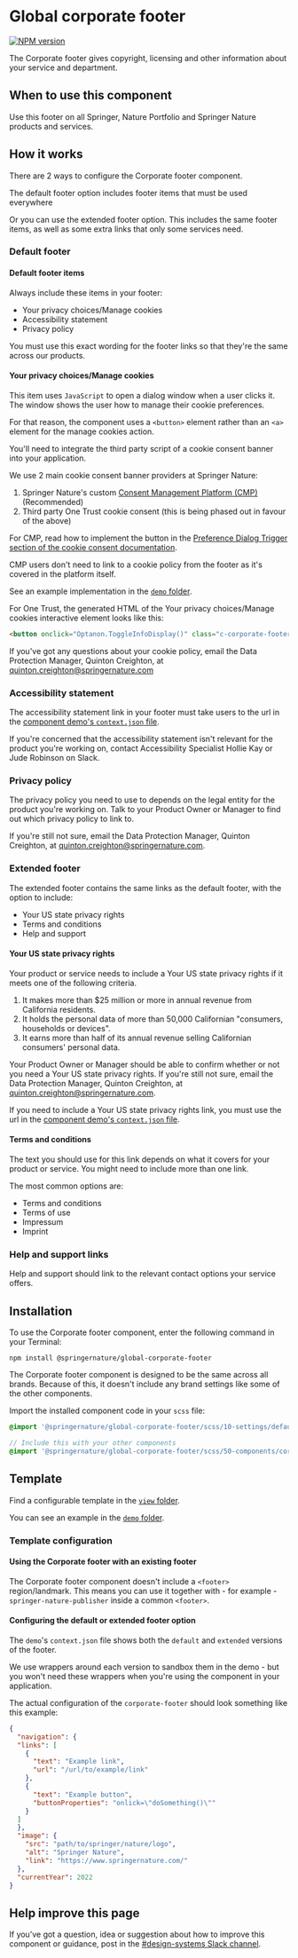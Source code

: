 # Global corporate footer

[![NPM version][badge-npm]][info-npm]

The Corporate footer gives copyright, licensing and other information about your service and department.

## When to use this component

Use this footer on all Springer, Nature Portfolio and Springer Nature products and services.

## How it works

There are 2 ways to configure the Corporate footer component.

The default footer option includes footer items that must be used everywhere

Or you can use the extended footer option. This includes the same footer items, as well as some extra links that only some services need.

### Default footer

#### Default footer items

Always include these items in your footer:

- Your privacy choices/Manage cookies
- Accessibility statement
- Privacy policy

You must use this exact wording for the footer links so that they're the same across our products.

#### Your privacy choices/Manage cookies

This item uses `JavaScript` to open a dialog window when a user clicks it. The window shows the user how to manage their cookie preferences.

For that reason, the component uses a `<button>` element rather than an `<a>` element for the manage cookies action.

You'll need to integrate the third party script of a cookie consent banner into your application.

We use 2 main cookie consent banner providers at Springer Nature:

1. Springer Nature's custom [Consent Management Platform (CMP)](https://cookie-consent.public.springernature.app/docs/introduction/) (Recommended)
2. Third party One Trust cookie consent (this is being phased out in favour of the above)

For CMP, read how to implement the button in the [Preference Dialog Trigger section of the cookie consent
documentation](https://cookie-consent.public.springernature.app/docs/getting-started/installation/#preference-dialog-trigger). 

CMP users don't need to link to a cookie policy from the footer as it's covered in the platform itself.

See an example implementation in the [`demo` folder](https://github.com/springernature/frontend-toolkits/tree/master/toolkits/global/packages/global-corporate-footer/demo).

For One Trust, the generated HTML of the Your privacy choices/Manage cookies interactive element looks like this:

```html
<button onclick="Optanon.ToggleInfoDisplay()" class="c-corporate-footer__link">Your privacy choices/Manage cookies</button>
```
If you've got any questions about your cookie policy, email the Data Protection Manager, Quinton Creighton, at [quinton.creighton@springernature.com](mailto:quinton.creighton@springernature.com)

### Accessibility statement

The accessibility statement link in your footer must take users to the url in the [component demo's `context.json` file](https://github.com/springernature/frontend-toolkits/tree/master/toolkits/global/packages/global-corporate-footer/demo/context.json).

If you're concerned that the accessibility statement isn't relevant for the product you're working on, contact Accessibility Specialist Hollie Kay or Jude Robinson on Slack.

### Privacy policy

The privacy policy you need to use to depends on the legal entity for the product you're working on. Talk to your Product Owner or Manager to find out which privacy policy to link to. 

If you're still not sure, email the Data Protection Manager, Quinton Creighton, at [quinton.creighton@springernature.com](mailto:quinton.creighton@springernature.com).

### Extended footer

The extended footer contains the same links as the default footer, with the option to include:

- Your US state privacy rights
- Terms and conditions
- Help and support

#### Your US state privacy rights

Your product or service needs to include a Your US state privacy rights if it meets one of the following criteria.

1. It makes more than $25 million or more in annual revenue from California residents.
2. It holds the personal data of more than 50,000 Californian "consumers, households or devices".
3. It earns more than half of its annual revenue selling Californian consumers' personal data. 

Your Product Owner or Manager should be able to confirm whether or not you need a Your US state privacy rights. If you're still not sure, email the Data Protection Manager, Quinton Creighton, at [quinton.creighton@springernature.com](mailto:quinton.creighton@springernature.com).

If you need to include a Your US state privacy rights link, you must use the url in the [component demo's `context.json` file](https://github.com/springernature/frontend-toolkits/tree/master/toolkits/global/packages/global-corporate-footer/demo/context.json).

#### Terms and conditions

The text you should use for this link depends on what it covers for your product or service. You might need to include more than one link.

The most common options are:

- Terms and conditions
- Terms of use
- Impressum
- Imprint

### Help and support links

Help and support should link to the relevant contact options your service offers.

## Installation

To use the Corporate footer component, enter the following command in
your Terminal:

```
npm install @springernature/global-corporate-footer
```
The Corporate footer component is designed to be the same across all brands. Because of this, it doesn't include any brand settings like some of the other components.

Import the installed component code in your `scss` file:

```scss
@import '@springernature/global-corporate-footer/scss/10-settings/default';

// Include this with your other components
@import '@springernature/global-corporate-footer/scss/50-components/corporate-footer';
```

## Template

Find a configurable template in the [`view` folder](https://github.com/springernature/frontend-toolkits/tree/master/toolkits/global/packages/global-corporate-footer/view). 

You can see an example in the [`demo` folder](https://github.com/springernature/frontend-toolkits/tree/master/toolkits/global/packages/global-corporate-footer/demo).

### Template configuration

#### Using the Corporate footer with an existing footer

The Corporate footer component doesn't include a `<footer>` region/landmark. This means you can use it together with - for example - `springer-nature-publisher` inside a common `<footer>`.

#### Configuring the default or extended footer option

The `demo`'s `context.json` file shows both the `default` and `extended` versions of the footer. 

We use wrappers around each version to sandbox them in the demo - but you won't need these wrappers when you're using the component in your application.

The actual configuration of the `corporate-footer` should look something like this example:

```json
{
  "navigation": {
  "links": [
    {
      "text": "Example link",
      "url": "/url/to/example/link"
    },
    {
      "text": "Example button",
      "buttonProperties": "onlick=\"doSomething()\""
    }
  ]
  },
  "image": {
    "src": "path/to/springer/nature/logo",
    "alt": "Springer Nature",
    "link": "https://www.springernature.com/"
  },
  "currentYear": 2022
}
```

## Help improve this page

If you’ve got a question, idea or suggestion about how to improve this component or guidance, post in the [#design-systems Slack channel](https://springernature.slack.com/archives/C75DHBTBP).

[info-npm]: https://www.npmjs.com/package/@springernature/global-corporate-footer
[badge-npm]: https://img.shields.io/npm/v/@springernature/global-corporate-footer.svg
